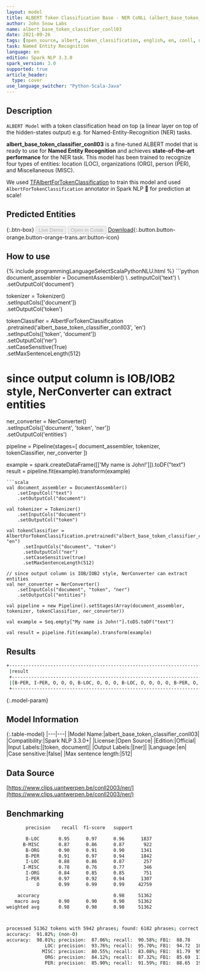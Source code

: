 ```yaml
---
layout: model
title: ALBERT Token Classification Base - NER CoNLL (albert_base_token_classifier_conll03)
author: John Snow Labs
name: albert_base_token_classifier_conll03
date: 2021-09-26
tags: [open_source, albert, token_classification, english, en, conll, ner]
task: Named Entity Recognition
language: en
edition: Spark NLP 3.3.0
spark_version: 3.0
supported: true
article_header:
  type: cover
use_language_switcher: "Python-Scala-Java"
---
```


## Description

`ALBERT Model` with a token classification head on top (a linear layer on top of the hidden-states output) e.g. for Named-Entity-Recognition (NER) tasks.

**albert_base_token_classifier_conll03** is a fine-tuned ALBERT model that is ready to use for **Named Entity Recognition** and achieves **state-of-the-art performance** for the NER task. This model has been trained to recognize four types of entities: location (LOC), organizations (ORG), person (PER), and Miscellaneous (MISC). 

We used [TFAlbertForTokenClassification](https://huggingface.co/transformers/model_doc/albert.html#tfalbertfortokenclassification) to train this model and used `AlbertForTokenClassification` annotator in Spark NLP 🚀 for prediction at scale!

## Predicted Entities



{:.btn-box}
<button class="button button-orange" disabled>Live Demo</button>
<button class="button button-orange" disabled>Open in Colab</button>
[Download](https://s3.amazonaws.com/auxdata.johnsnowlabs.com/public/models/albert_base_token_classifier_conll03_en_3.3.0_3.0_1632660795297.zip){:.button.button-orange.button-orange-trans.arr.button-icon}

## How to use



<div class="tabs-box" markdown="1">
{% include programmingLanguageSelectScalaPythonNLU.html %}
```python
document_assembler = DocumentAssembler() \
    .setInputCol('text') \
    .setOutputCol('document')

tokenizer = Tokenizer() \
    .setInputCols(['document']) \
    .setOutputCol('token')

tokenClassifier = AlbertForTokenClassification \
      .pretrained('albert_base_token_classifier_conll03', 'en') \
      .setInputCols(['token', 'document']) \
      .setOutputCol('ner') \
      .setCaseSensitive(True) \
      .setMaxSentenceLength(512)

# since output column is IOB/IOB2 style, NerConverter can extract entities
ner_converter = NerConverter() \
    .setInputCols(['document', 'token', 'ner']) \
    .setOutputCol('entities')

pipeline = Pipeline(stages=[
    document_assembler, 
    tokenizer,
    tokenClassifier,
    ner_converter
])

example = spark.createDataFrame([['My name is John!']]).toDF("text")
result = pipeline.fit(example).transform(example)
```
```scala
val document_assembler = DocumentAssembler() 
    .setInputCol("text") 
    .setOutputCol("document")

val tokenizer = Tokenizer() 
    .setInputCols("document") 
    .setOutputCol("token")

val tokenClassifier = AlbertForTokenClassification.pretrained("albert_base_token_classifier_conll03", "en")
      .setInputCols("document", "token")
      .setOutputCol("ner")
      .setCaseSensitive(true)
      .setMaxSentenceLength(512)

// since output column is IOB/IOB2 style, NerConverter can extract entities
val ner_converter = NerConverter() 
    .setInputCols("document", "token", "ner") 
    .setOutputCol("entities")

val pipeline = new Pipeline().setStages(Array(document_assembler, tokenizer, tokenClassifier, ner_converter))

val example = Seq.empty["My name is John!"].toDS.toDF("text")

val result = pipeline.fit(example).transform(example)
```
</div>

## Results

```bash
+------------------------------------------------------------------------------------+
 |result                                                                              |
 +------------------------------------------------------------------------------------+
 |[B-PER, I-PER, O, O, O, B-LOC, O, O, O, B-LOC, O, O, O, O, B-PER, O, O, O, O, B-LOC]|
 +------------------------------------------------------------------------------------+
```

{:.model-param}
## Model Information

{:.table-model}
|---|---|
|Model Name:|albert_base_token_classifier_conll03|
|Compatibility:|Spark NLP 3.3.0+|
|License:|Open Source|
|Edition:|Official|
|Input Labels:|[token, document]|
|Output Labels:|[ner]|
|Language:|en|
|Case sensitive:|false|
|Max sentence length:|512|

## Data Source

[https://www.clips.uantwerpen.be/conll2003/ner/](https://www.clips.uantwerpen.be/conll2003/ner/)

## Benchmarking

```bash
       precision    recall  f1-score   support

       B-LOC       0.95      0.97      0.96      1837
      B-MISC       0.87      0.86      0.87       922
       B-ORG       0.90      0.91      0.90      1341
       B-PER       0.91      0.97      0.94      1842
       I-LOC       0.88      0.86      0.87       257
      I-MISC       0.78      0.76      0.77       346
       I-ORG       0.84      0.85      0.85       751
       I-PER       0.97      0.92      0.94      1307
           O       0.99      0.99      0.99     42759

    accuracy                           0.98     51362
   macro avg       0.90      0.90      0.90     51362
weighted avg       0.98      0.98      0.98     51362



processed 51362 tokens with 5942 phrases; found: 6182 phrases; correct: 5382.
accuracy:  91.82%; (non-O)
accuracy:  98.01%; precision:  87.06%; recall:  90.58%; FB1:  88.78
              LOC: precision:  93.76%; recall:  95.70%; FB1:  94.72  1875
             MISC: precision:  80.55%; recall:  83.08%; FB1:  81.79  951
              ORG: precision:  84.12%; recall:  87.32%; FB1:  85.69  1392
              PER: precision:  85.90%; recall:  91.59%; FB1:  88.65  1964

```
